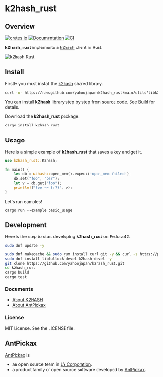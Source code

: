 # k2hash_rust

## Overview
[![crates.io](https://img.shields.io/crates/v/k2hash_rust.svg)](https://crates.io/crates/k2hash_rust)
[![Documentation](https://docs.rs/k2hash_rust/badge.svg)](https://docs.rs/k2hash_rust)
[![CI](https://github.com/yahoojapan/k2hash_rust/actions/workflows/rust.yml/badge.svg)](https://github.com/yahoojapan/k2hash_rust/actions/workflows/rust.yml)

**k2hash_rust** implements a [k2hash](https://k2hash.antpick.ax/) client in Rust.

![k2hash Rust](https://raw.githubusercontent.com/yahoojapan/k2hash_rust/main/images/top_k2hash_rust.png)

## Install

Firstly you must install the [k2hash](https://k2hash.antpick.ax/) shared library.
```sh
curl -o- https://raw.github.com/yahoojapan/k2hash_rust/main/utils/libk2hash.sh | bash
```
You can install **k2hash** library step by step from [source code](https://github.com/yahoojapan/k2hash). See [Build](https://k2hash.antpick.ax/build.html) for details.

Download the **k2hash_rust** package.

```sh
cargo install k2hash_rust
```

## Usage

Here is a simple example of **k2hash_rust** that saves a key and get it.

```rust
use k2hash_rust::K2hash;

fn main() {
    let db = K2hash::open_mem().expect("open_mem failed");
    db.set("foo", "bar");
    let v = db.get("foo");
    println!("foo => {:?}", v);
}
```

Let's run eamples!
```
cargo run --example basic_usage
```

## Development

Here is the step to start developing **k2hash_rust** on Fedora42.

```sh
sudo dnf update -y
```

```sh
sudo dnf makecache && sudo yum install curl git -y && curl -s https://packagecloud.io/install/repositories/antpickax/stable/script.rpm.sh | sudo bash
sudo dnf install libfullock-devel k2hash-devel -y
git clone https://github.com/yahoojapan/k2hash_rust.git
cd k2hash_rust
cargo build
cargo test
```

### Documents
  - [About K2HASH](https://k2hash.antpick.ax/)
  - [About AntPickax](https://antpick.ax/)

### License

MIT License. See the LICENSE file.

## AntPickax

[AntPickax](https://antpick.ax/) is 
  - an open source team in [LY Corporation](https://www.lycorp.co.jp/en/company/overview/). 
  - a product family of open source software developed by [AntPickax](https://antpick.ax/).
